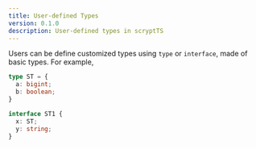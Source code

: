 ```yaml
---
title: User-defined Types
version: 0.1.0
description: User-defined types in scryptTS
---
```


Users can be define customized types using `type` or `interface`, made of basic types. For example,

```ts
type ST = {
  a: bigint;
  b: boolean;
}

interface ST1 {
  x: ST;
  y: string;
}
```
